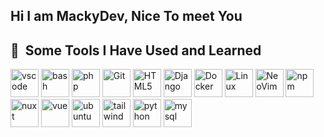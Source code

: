 ## Hi I am MackyDev, Nice To meet You 

<h2> 🚀 &nbsp;Some Tools I Have Used and Learned</h2>
<p align="left">
<img src="https://cdn.jsdelivr.net/gh/devicons/devicon/icons/vscode/vscode-original.svg" alt="vscode" width="45" height="45"/>
<img src="https://cdn.jsdelivr.net/gh/devicons/devicon/icons/bash/bash-original.svg" alt="bash" width="45" height="45"/>
<img src="https://cdn.jsdelivr.net/gh/devicons/devicon/icons/php/php-original.svg" alt="php" width="45" height="45"/>
<img src="https://cdn.jsdelivr.net/gh/devicons/devicon@latest/icons/git/git-original-wordmark.svg"  alt="Git" width="45" height="45"/>
<img src="https://cdn.jsdelivr.net/gh/devicons/devicon@latest/icons/html5/html5-original.svg" alt="HTML5" width="45" height="45"/>
<img src="https://cdn.jsdelivr.net/gh/devicons/devicon@latest/icons/django/django-plain.svg" alt="Django" width="45" height="45" />
<img src="https://cdn.jsdelivr.net/gh/devicons/devicon@latest/icons/docker/docker-original-wordmark.svg" alt="Docker" width="45" height="45" />
<img src="https://cdn.jsdelivr.net/gh/devicons/devicon@latest/icons/linux/linux-original.svg" alt="Linux" width="45" height="45" />
<img src="https://cdn.jsdelivr.net/gh/devicons/devicon@latest/icons/neovim/neovim-original-wordmark.svg" alt="NeoVim" width="45" height="45" />
<img src="https://cdn.jsdelivr.net/gh/devicons/devicon@latest/icons/npm/npm-original-wordmark.svg" alt="npm" width="45" height="45"  />
<img src="https://cdn.jsdelivr.net/gh/devicons/devicon@latest/icons/nuxtjs/nuxtjs-original-wordmark.svg" alt="nuxt" width="45" height="45" />
<img src="https://cdn.jsdelivr.net/gh/devicons/devicon@latest/icons/vuejs/vuejs-original-wordmark.svg" alt="vue" width="45" height="45" />
<img src="https://cdn.jsdelivr.net/gh/devicons/devicon@latest/icons/ubuntu/ubuntu-original-wordmark.svg" alt="ubuntu" width="45" height="45" />
<img src="https://cdn.jsdelivr.net/gh/devicons/devicon@latest/icons/tailwindcss/tailwindcss-original-wordmark.svg" alt="tailwind" width="45" height="45" />
<img src="https://cdn.jsdelivr.net/gh/devicons/devicon@latest/icons/python/python-original-wordmark.svg" alt="python" width="45" height="45" />
<img src="https://cdn.jsdelivr.net/gh/devicons/devicon@latest/icons/mysql/mysql-original-wordmark.svg" alt="mysql" width="45" height="45"/>
</p>
